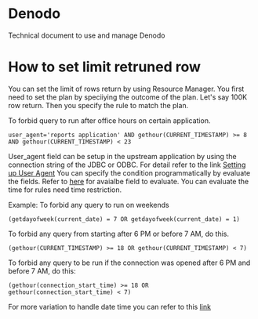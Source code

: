 # Denodo
Technical document to use and manage Denodo


# How to set limit retruned row

You can set the limit of rows return by using Resource Manager. You first need to set the plan by speciiying the outcome of the plan. Let's say 100K row return. Then you specify the rule to match the plan. 

To forbid query to run after office hours on certain application.

`user_agent='reports application' AND gethour(CURRENT_TIMESTAMP) >= 8 AND gethour(CURRENT_TIMESTAMP) < 23`

User_agent field can be setup in the upstream application by using the connection string of the JDBC or ODBC. For detail refer to the link 
[Setting up User Agent](https://community.denodo.com/docs/html/browse/7.0/vdp/administration/monitoring_the_virtual_dataport_server/monitoring_with_a_java_management_extensions_jmx_agent/setting_the_user_agent_of_an_application#setting-the-user-agent-of-an-application)
You can specify the condition programmatically by evaluate the fields. Refer to [here](https://community.denodo.com/docs/html/browse/7.0/vdp/administration/appendix/resource_manager_available_fields_to_evaluate_a_rule/resource_manager_available_fields_to_evaluate_a_rule#resource-manager-available-fields-to-evaluate-a-rule) for avaialbe field to evaluate. You can evaluate the time for rules need time restriction.

Example:
To forbid any query to run on weekends

`(getdayofweek(current_date) = 7 OR getdayofweek(current_date) = 1)`

To forbid any query from starting after 6 PM or before 7 AM, do this.

`(gethour(CURRENT_TIMESTAMP) >= 18 OR gethour(CURRENT_TIMESTAMP) < 7)`

To forbid any query to be run if the connection was opened after 6 PM and before 7 AM, do this:

`(gethour(connection_start_time) >= 18 OR gethour(connection_start_time) < 7)`

For more variation to handle date time you can refer to this [link](https://community.denodo.com/docs/html/browse/8.0/en/vdp/vql/functions/datetime_functions/datetime_functions)
